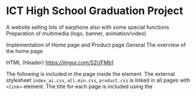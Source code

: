 # ICT High School Graduation Project
A website selling lots of earphone also with some special functions
Preparation of multimedia (logo, banner, animation/video)

Implementation of Home page and Product page
General
The overview of the home page

HTML (Header) https://imgur.com/S2UFMb1

The following is included in the page inside the <head> element.
The external stylesheet ```index_ai.css```, ```all.min.css```, ```product.css``` is linked in all pages with ```<link>``` element.
The title for each page is included using the <title> element and the icon for the website is included using the ```<link>``` element. It will show as below:
 
Top of the navigation bar:

This allows the logo below to show by using ```<img src=”xxx.png”>``` pattern.
The ```<h1>``` and ```<p>``` are showing the store name and the welcoming sentence.
CSS: 
display: inline-block; does not add a line-break after the element, so the element can sit next to other elements.
It allows you to set width and height on the element, in the code it is set as ```height:72px;``` and ```width: auto;```.


Effect:

HTML of Navigation Bar:
There are buttons for the Home page, products page, a dropdown list for browsing all the brands, a search bar, cart and user icon.
All the buttons are grouped by a CSS called search-container, it plays a part in aligning all the elements in a line.





Effect:

The dropdown menu of Browse by Brand button

CSS:
The buttons in navigation bar will change their text and background colour when the user hovers the curser shown as above.
The origianal text and background colour are white and dark grey respectively, the text and background colour changed to black and light pink after hovering.


Slideshow (by external JavaScript file; ```.js```)
The variable slideIndex is to change the index of the slideshow (picture)

The ```startSlideShow()``` function is for calling the for loop to encounter the operation of slideshow. It changes the slideshow 5 seconds per slide, user can move the slideshow on their own too by the function ```plusSlides()```.
HTML:
```<script> </script>``` is to link to the javascript at the right side.

HTML of product cards located at the latest product session:
The css .row is to group the product cards below in order to stay in a horizontal alignment, and the .block is to set the width of each product card.


The product card will shift up a bit and add a shadow effect when user hovers on it.
It is done by the css below.


Products Page
Products filter:
This is the code of the products filtering side bar.

Effect: 







Products Sorting:
HTML:                                         CSS:

Effect:







Individual product page
The html of the product card ; When pressed, it would redirect to the individual product page

Overall effect:

This function is not finished:

Javascript of quantity button of the product: 

